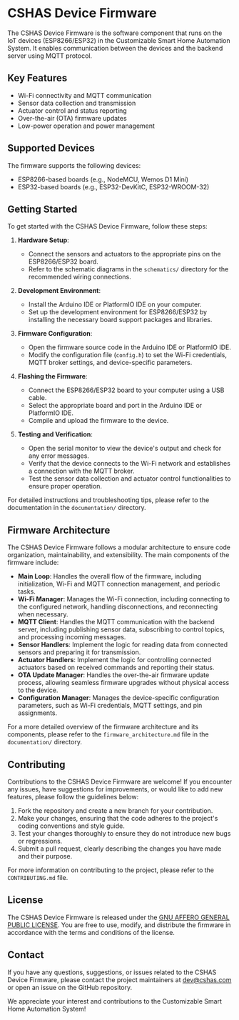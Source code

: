 # CSHAS Device Firmware

The CSHAS Device Firmware is the software component that runs on the IoT devices (ESP8266/ESP32) in the Customizable Smart Home Automation System. It enables communication between the devices and the backend server using MQTT protocol.

## Key Features

- Wi-Fi connectivity and MQTT communication
- Sensor data collection and transmission
- Actuator control and status reporting
- Over-the-air (OTA) firmware updates
- Low-power operation and power management

## Supported Devices

The firmware supports the following devices:

- ESP8266-based boards (e.g., NodeMCU, Wemos D1 Mini)
- ESP32-based boards (e.g., ESP32-DevKitC, ESP32-WROOM-32)

## Getting Started

To get started with the CSHAS Device Firmware, follow these steps:

1. **Hardware Setup**:
   - Connect the sensors and actuators to the appropriate pins on the ESP8266/ESP32 board.
   - Refer to the schematic diagrams in the `schematics/` directory for the recommended wiring connections.

2. **Development Environment**:
   - Install the Arduino IDE or PlatformIO IDE on your computer.
   - Set up the development environment for ESP8266/ESP32 by installing the necessary board support packages and libraries.

3. **Firmware Configuration**:
   - Open the firmware source code in the Arduino IDE or PlatformIO IDE.
   - Modify the configuration file (`config.h`) to set the Wi-Fi credentials, MQTT broker settings, and device-specific parameters.

4. **Flashing the Firmware**:
   - Connect the ESP8266/ESP32 board to your computer using a USB cable.
   - Select the appropriate board and port in the Arduino IDE or PlatformIO IDE.
   - Compile and upload the firmware to the device.

5. **Testing and Verification**:
   - Open the serial monitor to view the device's output and check for any error messages.
   - Verify that the device connects to the Wi-Fi network and establishes a connection with the MQTT broker.
   - Test the sensor data collection and actuator control functionalities to ensure proper operation.

For detailed instructions and troubleshooting tips, please refer to the documentation in the `documentation/` directory.

## Firmware Architecture

The CSHAS Device Firmware follows a modular architecture to ensure code organization, maintainability, and extensibility. The main components of the firmware include:

- **Main Loop**: Handles the overall flow of the firmware, including initialization, Wi-Fi and MQTT connection management, and periodic tasks.
- **Wi-Fi Manager**: Manages the Wi-Fi connection, including connecting to the configured network, handling disconnections, and reconnecting when necessary.
- **MQTT Client**: Handles the MQTT communication with the backend server, including publishing sensor data, subscribing to control topics, and processing incoming messages.
- **Sensor Handlers**: Implement the logic for reading data from connected sensors and preparing it for transmission.
- **Actuator Handlers**: Implement the logic for controlling connected actuators based on received commands and reporting their status.
- **OTA Update Manager**: Handles the over-the-air firmware update process, allowing seamless firmware upgrades without physical access to the device.
- **Configuration Manager**: Manages the device-specific configuration parameters, such as Wi-Fi credentials, MQTT settings, and pin assignments.

For a more detailed overview of the firmware architecture and its components, please refer to the `firmware_architecture.md` file in the `documentation/` directory.

## Contributing

Contributions to the CSHAS Device Firmware are welcome! If you encounter any issues, have suggestions for improvements, or would like to add new features, please follow the guidelines below:

1. Fork the repository and create a new branch for your contribution.
2. Make your changes, ensuring that the code adheres to the project's coding conventions and style guide.
3. Test your changes thoroughly to ensure they do not introduce new bugs or regressions.
4. Submit a pull request, clearly describing the changes you have made and their purpose.

For more information on contributing to the project, please refer to the `CONTRIBUTING.md` file.

## License

The CSHAS Device Firmware is released under the [GNU AFFERO GENERAL PUBLIC LICENSE](LICENSE). You are free to use, modify, and distribute the firmware in accordance with the terms and conditions of the license.

## Contact

If you have any questions, suggestions, or issues related to the CSHAS Device Firmware, please contact the project maintainers at [dev@cshas.com](mailto:dev@cshas.com) or open an issue on the GitHub repository.

We appreciate your interest and contributions to the Customizable Smart Home Automation System!